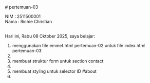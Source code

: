 # pertemuan-03

NIM : 2511500001<br>
Nama : Richie Christian<br><br>

Hari ini, Rabu 08 Oktober 2025, saya belajar:
<ol>
<li>menggunakan file emmet.html pertemuan-02 untuk file index.html pertemuan-03<li>
<li>membuat struktur form untuk section contact<li>
<li>membuat styling untuk selector ID #about<li>
<ol>